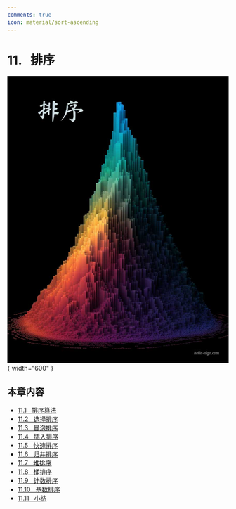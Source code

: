 ```yaml
---
comments: true
icon: material/sort-ascending
---
```


# 11. &nbsp; 排序

<div class="center-table" markdown>

![排序](../assets/covers/chapter_sorting.jpg){ width="600" }

</div>

## 本章内容

- [11.1 &nbsp; 排序算法](https://www.hello-algo.com/chapter_sorting/sorting_algorithm/)
- [11.2 &nbsp; 选择排序](https://www.hello-algo.com/chapter_sorting/selection_sort/)
- [11.3 &nbsp; 冒泡排序](https://www.hello-algo.com/chapter_sorting/bubble_sort/)
- [11.4 &nbsp; 插入排序](https://www.hello-algo.com/chapter_sorting/insertion_sort/)
- [11.5 &nbsp; 快速排序](https://www.hello-algo.com/chapter_sorting/quick_sort/)
- [11.6 &nbsp; 归并排序](https://www.hello-algo.com/chapter_sorting/merge_sort/)
- [11.7 &nbsp; 堆排序](https://www.hello-algo.com/chapter_sorting/heap_sort/)
- [11.8 &nbsp; 桶排序](https://www.hello-algo.com/chapter_sorting/bucket_sort/)
- [11.9 &nbsp; 计数排序](https://www.hello-algo.com/chapter_sorting/counting_sort/)
- [11.10 &nbsp; 基数排序](https://www.hello-algo.com/chapter_sorting/radix_sort/)
- [11.11 &nbsp; 小结](https://www.hello-algo.com/chapter_sorting/summary/)
